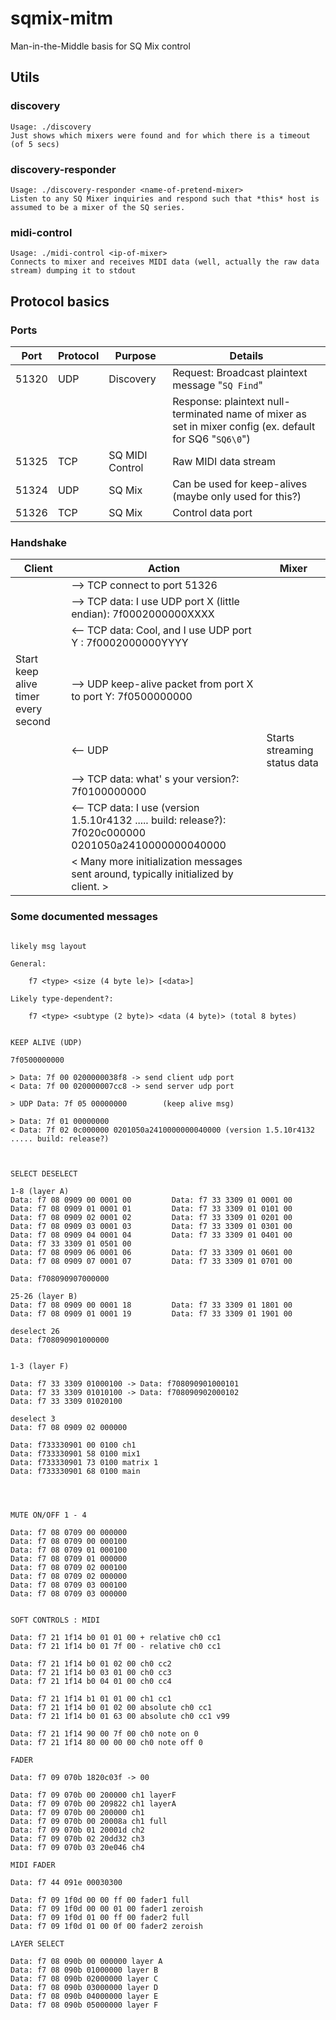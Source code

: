 # sqmix-mitm
Man-in-the-Middle basis for SQ Mix control

## Utils

### discovery
```shell
Usage: ./discovery
Just shows which mixers were found and for which there is a timeout (of 5 secs)
```

### discovery-responder
```shell
Usage: ./discovery-responder <name-of-pretend-mixer>
Listen to any SQ Mixer inquiries and respond such that *this* host is assumed to be a mixer of the SQ series.
```

### midi-control
```shell
Usage: ./midi-control <ip-of-mixer>
Connects to mixer and receives MIDI data (well, actually the raw data stream) dumping it to stdout
```

## Protocol basics

### Ports

| Port  | Protocol | Purpose         | Details                                                                                                  |
|-------|----------|-----------------|----------------------------------------------------------------------------------------------------------|
| 51320 | UDP      | Discovery       | Request: Broadcast plaintext message "`SQ Find`"                                                         |
|       |          |                 | Response: plaintext null-terminated name of mixer as set in mixer config (ex. default for SQ6 "`SQ6\0`") |
| 51325 | TCP      | SQ MIDI Control | Raw MIDI data stream                                                                                     |
| 51324 | UDP      | SQ Mix          | Can be used for keep-alives (maybe only used for this?)                                                  |
| 51326 | TCP      | SQ Mix          | Control data port                                                                                        |

### Handshake

| Client                              | Action                                                                                                 | Mixer                        |
|-------------------------------------|--------------------------------------------------------------------------------------------------------|------------------------------|
|                                     | --> TCP connect to port 51326                                                                          |                              |
|                                     | --> TCP data: I use UDP port X (little endian):  7f0002000000XXXX                                      |                              |
|                                     | <-- TCP data: Cool, and I use UDP port Y : 7f0002000000YYYY                                            |                              |
| Start keep alive timer every second | --> UDP keep-alive packet from port X to port Y: 7f0500000000                                          |                              |
|                                     | <-- UDP                                                                                                | Starts streaming status data |
|                                     | --> TCP data: what' s your version?: 7f0100000000                                                      |                              |
|                                     | <-- TCP data: I use (version 1.5.10r4132 ..... build: release?): 7f020c000000 0201050a2410000000040000 |                              |
|                                     | < Many more initialization messages sent around, typically initialized by client. >                    |                              |


### Some documented messages


```

likely msg layout

General:

    f7 <type> <size (4 byte le)> [<data>]

Likely type-dependent?:

    f7 <type> <subtype (2 byte)> <data (4 byte)> (total 8 bytes)


KEEP ALIVE (UDP)

7f0500000000

> Data: 7f 00 0200000038f8 -> send client udp port
< Data: 7f 00 020000007cc8 -> send server udp port

> UDP Data: 7f 05 00000000        (keep alive msg)

> Data: 7f 01 00000000
< Data: 7f 02 0c000000 0201050a2410000000040000 (version 1.5.10r4132 ..... build: release?)
 


SELECT DESELECT

1-8 (layer A)
Data: f7 08 0909 00 0001 00         Data: f7 33 3309 01 0001 00
Data: f7 08 0909 01 0001 01         Data: f7 33 3309 01 0101 00
Data: f7 08 0909 02 0001 02         Data: f7 33 3309 01 0201 00
Data: f7 08 0909 03 0001 03         Data: f7 33 3309 01 0301 00
Data: f7 08 0909 04 0001 04         Data: f7 33 3309 01 0401 00
Data: f7 33 3309 01 0501 00
Data: f7 08 0909 06 0001 06         Data: f7 33 3309 01 0601 00
Data: f7 08 0909 07 0001 07         Data: f7 33 3309 01 0701 00

Data: f708090907000000

25-26 (layer B)
Data: f7 08 0909 00 0001 18         Data: f7 33 3309 01 1801 00
Data: f7 08 0909 01 0001 19         Data: f7 33 3309 01 1901 00

deselect 26
Data: f708090901000000


1-3 (layer F)

Data: f7 33 3309 01000100 -> Data: f708090901000101
Data: f7 33 3309 01010100 -> Data: f708090902000102
Data: f7 33 3309 01020100

deselect 3
Data: f7 08 0909 02 000000

Data: f733330901 00 0100 ch1
Data: f733330901 58 0100 mix1
Data: f733330901 73 0100 matrix 1
Data: f733330901 68 0100 main




MUTE ON/OFF 1 - 4

Data: f7 08 0709 00 000000
Data: f7 08 0709 00 000100
Data: f7 08 0709 01 000100
Data: f7 08 0709 01 000000
Data: f7 08 0709 02 000100
Data: f7 08 0709 02 000000
Data: f7 08 0709 03 000100
Data: f7 08 0709 03 000000


SOFT CONTROLS : MIDI

Data: f7 21 1f14 b0 01 01 00 + relative ch0 cc1
Data: f7 21 1f14 b0 01 7f 00 - relative ch0 cc1

Data: f7 21 1f14 b0 01 02 00 ch0 cc2
Data: f7 21 1f14 b0 03 01 00 ch0 cc3
Data: f7 21 1f14 b0 04 01 00 ch0 cc4

Data: f7 21 1f14 b1 01 01 00 ch1 cc1
Data: f7 21 1f14 b0 01 02 00 absolute ch0 cc1
Data: f7 21 1f14 b0 01 63 00 absolute ch0 cc1 v99

Data: f7 21 1f14 90 00 7f 00 ch0 note on 0
Data: f7 21 1f14 80 00 00 00 ch0 note off 0

FADER

Data: f7 09 070b 1820c03f -> 00

Data: f7 09 070b 00 200000 ch1 layerF
Data: f7 09 070b 00 209822 ch1 layerA
Data: f7 09 070b 00 200000 ch1
Data: f7 09 070b 00 20008a ch1 full
Data: f7 09 070b 01 20001d ch2
Data: f7 09 070b 02 20dd32 ch3
Data: f7 09 070b 03 20e046 ch4

MIDI FADER

Data: f7 44 091e 00030300

Data: f7 09 1f0d 00 00 ff 00 fader1 full
Data: f7 09 1f0d 00 00 01 00 fader1 zeroish
Data: f7 09 1f0d 01 00 ff 00 fader2 full
Data: f7 09 1f0d 01 00 0f 00 fader2 zeroish

LAYER SELECT

Data: f7 08 090b 00 000000 layer A
Data: f7 08 090b 01000000 layer B
Data: f7 08 090b 02000000 layer C
Data: f7 08 090b 03000000 layer D
Data: f7 08 090b 04000000 layer E
Data: f7 08 090b 05000000 layer F





```